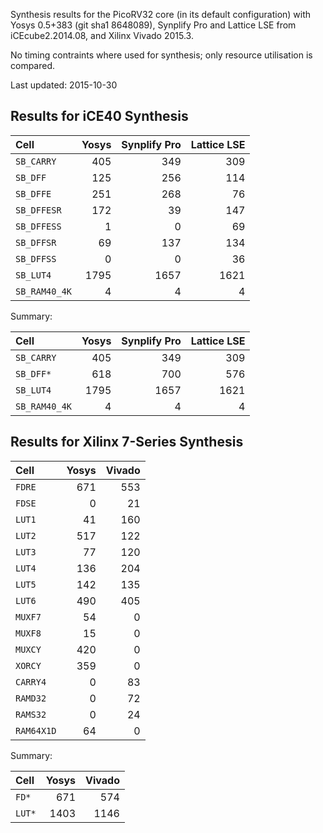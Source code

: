 
Synthesis results for the PicoRV32 core (in its default configuration) with Yosys 0.5+383 (git sha1 8648089), Synplify Pro and Lattice LSE from iCEcube2.2014.08, and Xilinx Vivado 2015.3.

No timing contraints where used for synthesis; only resource utilisation is compared.

Last updated: 2015-10-30


Results for iCE40 Synthesis
---------------------------

| Cell          | Yosys | Synplify Pro | Lattice LSE |
|:--------------|------:|-------------:|------------:|
| `SB_CARRY`    |   405 |          349 |         309 |
| `SB_DFF`      |   125 |          256 |         114 |
| `SB_DFFE`     |   251 |          268 |          76 |
| `SB_DFFESR`   |   172 |           39 |         147 |
| `SB_DFFESS`   |     1 |            0 |          69 |
| `SB_DFFSR`    |    69 |          137 |         134 |
| `SB_DFFSS`    |     0 |            0 |          36 |
| `SB_LUT4`     |  1795 |         1657 |        1621 |
| `SB_RAM40_4K` |     4 |            4 |           4 |

Summary:

| Cell          | Yosys | Synplify Pro | Lattice LSE |
|:--------------|------:|-------------:|------------:|
| `SB_CARRY`    |   405 |          349 |         309 |
| `SB_DFF*`     |   618 |          700 |         576 |
| `SB_LUT4`     |  1795 |         1657 |        1621 |
| `SB_RAM40_4K` |     4 |            4 |           4 |


Results for Xilinx 7-Series Synthesis
-------------------------------------

| Cell        | Yosys | Vivado |
|:------------|------:|-------:|
| `FDRE`      |   671 |    553 |
| `FDSE`      |     0 |     21 |
| `LUT1`      |    41 |    160 |
| `LUT2`      |   517 |    122 |
| `LUT3`      |    77 |    120 |
| `LUT4`      |   136 |    204 |
| `LUT5`      |   142 |    135 |
| `LUT6`      |   490 |    405 |
| `MUXF7`     |    54 |      0 |
| `MUXF8`     |    15 |      0 |
| `MUXCY`     |   420 |      0 |
| `XORCY`     |   359 |      0 |
| `CARRY4`    |     0 |     83 |
| `RAMD32`    |     0 |     72 |
| `RAMS32`    |     0 |     24 |
| `RAM64X1D`  |    64 |      0 |

Summary:

| Cell        | Yosys | Vivado |
|:------------|------:|-------:|
| `FD*`       |   671 |    574 |
| `LUT*`      |  1403 |   1146 |

